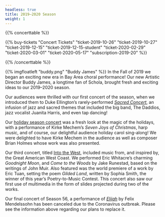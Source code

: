 ```yaml
---
headless: true
title: 2019–2020 Season
weight: 1
---
```


{{% concerttable %}}

{{% buy-tickets "Concert Tickets" "ticket-2019-10-26" "ticket-2019-10-27" "ticket-2019-12-15" "ticket-2019-12-15-student" "ticket-2020-02-29" "ticket-2020-03-01" "ticket-2020-05-17" "subscription-2019-20" %}}  

{{% /concerttable %}}

{{% imgfloatleft "buddy.png" "Buddy James" %}}
In the Fall of 2019 we began an exciting new era in Bay Area choral performance! Our new Artistic Director Buddy James, a longtime fan of Schola, brought fresh and exciting ideas to our 2019–2020 season.

Our audiences were thrilled with our first concert of the season,
when we introduced them to Duke Ellington’s rarely-performed
_[Sacred Concert](/concerts/schola-swings)_, an infusion of jazz and sacred themes that included the big band, The Daddios, jazz vocalist Juanita Harris, and even tap dancing!

Our [holiday season concert](/concerts/the-joys-of-christmas) was a fresh look at the magic of the  holidays, with a performance of Kirke Mechem’s _Seven Joys of Christmas_, harp music, and of course, our delightful audience holiday carol sing-along! We were delighted to have Kirke Mechem in the audience as well as composer Brian Holmes whose work was also presented.

Our third concert, titled [Into the West](/concerts/into-the-west), included music from, and inspired by, the Great American West Coast. We performed Eric Whitacre’s charming _Goodnight Moon_, and _Come to the Woods_ by Jake Runestad, based on the writings of John Muir. Also featured was the world premiere of a work by Eric Tuan, setting the poem _Gilded Land_, written by Sophia Smith, the winner of this year’s Poetry-to-Music Contest. This concert also saw our first use of multimedia in the form of slides projected during two of the works.

Our final concert of Season 56, a performance of _[Elijah](/concerts/elijah)_ by Felix Mendelssohn has been canceled due to the Coronavirus outbreak. Please see the information above regarding our plans to replace it.
